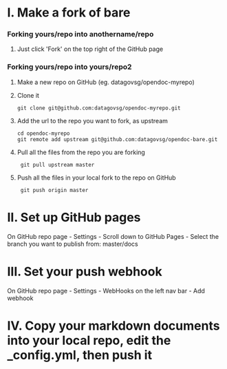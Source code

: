 
# I. Make a fork of bare

### Forking yours/repo into anothername/repo

1. Just click 'Fork' on the top right of the GitHub page

### Forking yours/repo into yours/repo2

1. Make a new repo on GitHub (eg. datagovsg/opendoc-myrepo)

2. Clone it
	
	`git clone git@github.com:datagovsg/opendoc-myrepo.git`

3. Add the url to the repo you want to fork, as  upstream
	``` 
	cd opendoc-myrepo
	git remote add upstream git@github.com:datagovsg/opendoc-bare.git
	```

4. Pull all the files from the repo you are forking

	` git pull upstream master`

5. Push all the files in your local fork to the repo on GitHub
	
	` git push origin master` 

# II. Set up GitHub pages

On GitHub repo page - Settings - Scroll down to GitHub Pages - Select the branch you want to publish from: master/docs

# III. Set your push webhook

On GitHub repo page - Settings - WebHooks on the left nav bar - Add webhook


# IV. Copy your markdown documents into your local repo, edit the _config.yml, then push it 

